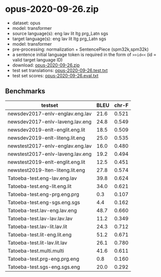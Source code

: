 # opus-2020-09-26.zip

* dataset: opus
* model: transformer
* source language(s): eng lav lit ltg prg_Latn sgs
* target language(s): eng lav lit ltg prg_Latn sgs
* model: transformer
* pre-processing: normalization + SentencePiece (spm32k,spm32k)
* a sentence initial language token is required in the form of `>>id<<` (id = valid target language ID)
* download: [opus-2020-09-26.zip](https://object.pouta.csc.fi/Tatoeba-MT-models/bat-bat/opus-2020-09-26.zip)
* test set translations: [opus-2020-09-26.test.txt](https://object.pouta.csc.fi/Tatoeba-MT-models/bat-bat/opus-2020-09-26.test.txt)
* test set scores: [opus-2020-09-26.eval.txt](https://object.pouta.csc.fi/Tatoeba-MT-models/bat-bat/opus-2020-09-26.eval.txt)

## Benchmarks

| testset               | BLEU  | chr-F |
|-----------------------|-------|-------|
| newsdev2017-enlv-englav.eng.lav 	| 21.6 	| 0.521 |
| newsdev2017-enlv-laveng.lav.eng 	| 24.8 	| 0.549 |
| newsdev2019-enlt-englit.eng.lit 	| 18.5 	| 0.509 |
| newsdev2019-enlt-liteng.lit.eng 	| 25.0 	| 0.535 |
| newstest2017-enlv-englav.eng.lav 	| 16.0 	| 0.480 |
| newstest2017-enlv-laveng.lav.eng 	| 19.2 	| 0.494 |
| newstest2019-enlt-englit.eng.lit 	| 12.5 	| 0.451 |
| newstest2019-lten-liteng.lit.eng 	| 27.8 	| 0.574 |
| Tatoeba-test.eng-lav.eng.lav 	| 39.8 	| 0.624 |
| Tatoeba-test.eng-lit.eng.lit 	| 34.0 	| 0.621 |
| Tatoeba-test.eng-prg.eng.prg 	| 0.3 	| 0.107 |
| Tatoeba-test.eng-sgs.eng.sgs 	| 4.4 	| 0.162 |
| Tatoeba-test.lav-eng.lav.eng 	| 48.7 	| 0.660 |
| Tatoeba-test.lav-lav.lav.lav 	| 11.2 	| 0.349 |
| Tatoeba-test.lav-lit.lav.lit 	| 24.3 	| 0.712 |
| Tatoeba-test.lit-eng.lit.eng 	| 51.2 	| 0.671 |
| Tatoeba-test.lit-lav.lit.lav 	| 26.1 	| 0.780 |
| Tatoeba-test.multi.multi 	| 41.6 	| 0.611 |
| Tatoeba-test.prg-eng.prg.eng 	| 0.8 	| 0.160 |
| Tatoeba-test.sgs-eng.sgs.eng 	| 20.0 	| 0.292 |


